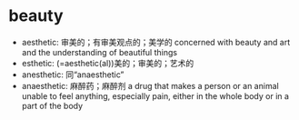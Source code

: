 # beauty

- aesthetic: 审美的；有审美观点的；美学的 concerned with beauty and art and the understanding of beautiful things
- esthetic: (=aesthetic(al))美的；审美的；艺术的
- anesthetic: 同“anaesthetic”
- anaesthetic: 麻醉药；麻醉剂 a drug that makes a person or an animal unable to feel anything, especially pain, either in the whole body or in a part of the body
